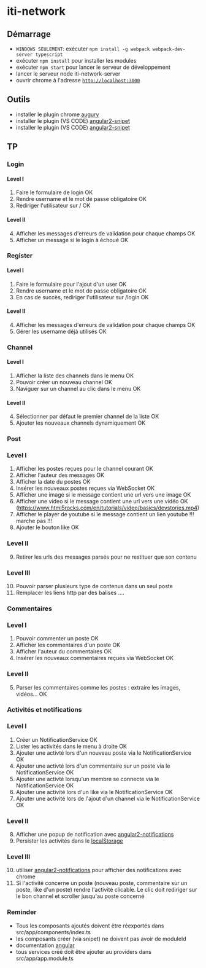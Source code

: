 # iti-network


## Démarrage
- `WINDOWS SEULEMENT`: exécuter `npm install -g webpack webpack-dev-server typescript`
- exécuter `npm install` pour installer les modules
- exécuter `npm start` pour lancer le serveur de développement
- lancer le serveur node iti-network-server
- ouvrir chrome à l'adresse [`http://localhost:3000`](http://localhost:3000)

## Outils
- installer le plugin chrome [augury](https://chrome.google.com/webstore/detail/augury/elgalmkoelokbchhkhacckoklkejnhcd)
- installer le plugin (VS CODE) [angular2-snipet](https://marketplace.visualstudio.com/items?itemName=johnpapa.Angular2)
- installer le plugin (VS CODE) [angular2-snipet](https://plugins.jetbrains.com/idea/plugin/8395-angular-2-typescript-live-templates)

## TP

### Login

#### Level I

1. Faire le formulaire de login                                             OK
2. Rendre username et le mot de passe obligatoire                           OK
3. Rediriger l'utilisateur sur /                                            OK

#### Level II

4. Afficher les messages d'erreurs de validation pour chaque champs         OK
5. Afficher un message si le login à échoué                                 OK

### Register

#### Level I

1. Faire le formulaire pour l'ajout d'un user                                    OK
2. Rendre username et le mot de passe obligatoire                                OK
3. En cas de succès, rediriger l'utilisateur sur /login                          OK

#### Level II
4. Afficher les messages d'erreurs de validation  pour chaque champs            OK
5. Gérer les username déjà utilisés                                             OK


### Channel

#### Level I

1. Afficher la liste des channels dans le menu                                    OK
2. Pouvoir créer un nouveau channel                                               OK       
3. Naviguer sur un channel au clic dans le menu                                   OK

#### Level II

4. Sélectionner par défaut le premier channel de la liste                       OK       
5. Ajouter les nouveaux channels dynamiquement                                  OK

### Post 

### Level I

1. Afficher les postes reçues pour le channel courant                             OK
2. Afficher l'auteur des messages                                                 OK
3. Afficher la date du postes                                                     OK
4. Insérer les nouveaux postes reçues via WebSocket                               OK             
5. Afficher une image si le message contient une url vers une image               OK
6. Afficher une video si le message contient une url vers une vidéo               OK
        (https://www.html5rocks.com/en/tutorials/video/basics/devstories.mp4)
7. Afficher le player de youtube si le message contient un lien youtube         !!! marche pas !!!
8. Ajouter le bouton like                                                         OK

### Level II
9. Retirer les urls des messages parsés pour ne restituer que son contenu 

### Level III
10. Pouvoir parser plusieurs type de contenus dans un seul poste
11. Remplacer les liens http par des balises <a>...</a>.

### Commentaires

### Level I
1. Pouvoir commenter un poste                                                    OK
2. Afficher les commentaires d'un poste                                          OK
3. Afficher l'auteur du commentaires                                             OK
4. Insérer les nouveaux commentaires reçues via WebSocket                        OK

### Level II
5. Parser les commentaires comme les postes : extraire les images, vidéos...     OK

### Activités et notifications 

### Level I
1. Créer un NotificationService                                                             OK
2. Lister les activités dans le menu à droite                                               OK
3. Ajouter une activté lors d'un nouveau poste via le NotificationService                   OK
4. Ajouter une activté lors d'un commentaire sur un poste via le NotificationService        OK
5. Ajouter une activté lorsqu'un membre se connecte via le NotificationService              OK
6. Ajouter une activité lors d'un like via le NotificationService                           OK
7. Ajouter une activité lors de l'ajout d'un channel via le NotificationService             OK

### Level II
8. Afficher une popup de notification avec [angular2-notifications](https://github.com/flauc/angular2-notifications)
9. Persister les activités dans le [localStorage](https://developer.mozilla.org/fr/docs/Web/API/Window/localStorage)

### Level III
10. utiliser [angular2-notifications](https://github.com/flauc/angular2-notifications) pour afficher des notifications avec chrome
11. Si l'activité concerne un poste (nouveau poste, commentaire sur un poste, like d'un poste) rendre l'activité clicable. 
Le clic doit rediriger sur le bon channel et scroller jusqu'au poste concerné


### Reminder

- Tous les composants ajoutés doivent être réexportés dans src/app/components/index.ts
- les composants créer (via snipet) ne doivent pas avoir de moduleId
- documentation [angular](https://angular.io/docs/ts/latest/)
- tous services créé doit être ajouter au providers dans src/app/app.module.ts